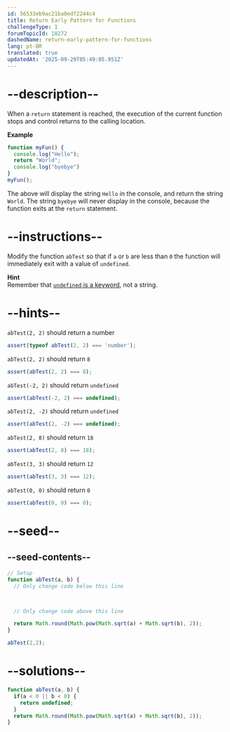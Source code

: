 ```yaml
---
id: 56533eb9ac21ba0edf2244c4
title: Return Early Pattern for Functions
challengeType: 1
forumTopicId: 18272
dashedName: return-early-pattern-for-functions
lang: pt-BR
translated: true
updatedAt: '2025-09-29T05:49:05.951Z'
---
```


# --description--

When a `return` statement is reached, the execution of the current function stops and control returns to the calling location.

**Example**

```js
function myFun() {
  console.log("Hello");
  return "World";
  console.log("byebye")
}
myFun();
```

The above will display the string `Hello` in the console, and return the string `World`. The string `byebye` will never display in the console, because the function exits at the `return` statement.

# --instructions--

Modify the function `abTest` so that if `a` or `b` are less than `0` the function will immediately exit with a value of `undefined`.

**Hint**  
Remember that <a href="https://www.freecodecamp.org/learn/javascript-algorithms-and-data-structures/basic-javascript/understanding-uninitialized-variables" target="_blank" rel="noopener noreferrer nofollow"><code>undefined</code> is a keyword</a>, not a string.

# --hints--

`abTest(2, 2)` should return a number

```js
assert(typeof abTest(2, 2) === 'number');
```

`abTest(2, 2)` should return `8`

```js
assert(abTest(2, 2) === 8);
```

`abTest(-2, 2)` should return `undefined`

```js
assert(abTest(-2, 2) === undefined);
```

`abTest(2, -2)` should return `undefined`

```js
assert(abTest(2, -2) === undefined);
```

`abTest(2, 8)` should return `18`

```js
assert(abTest(2, 8) === 18);
```

`abTest(3, 3)` should return `12`

```js
assert(abTest(3, 3) === 12);
```

`abTest(0, 0)` should return `0`

```js
assert(abTest(0, 0) === 0);
```

# --seed--

## --seed-contents--

```js
// Setup
function abTest(a, b) {
  // Only change code below this line



  // Only change code above this line

  return Math.round(Math.pow(Math.sqrt(a) + Math.sqrt(b), 2));
}

abTest(2,2);
```

# --solutions--

```js
function abTest(a, b) {
  if(a < 0 || b < 0) {
    return undefined;
  }
  return Math.round(Math.pow(Math.sqrt(a) + Math.sqrt(b), 2));
}
```
